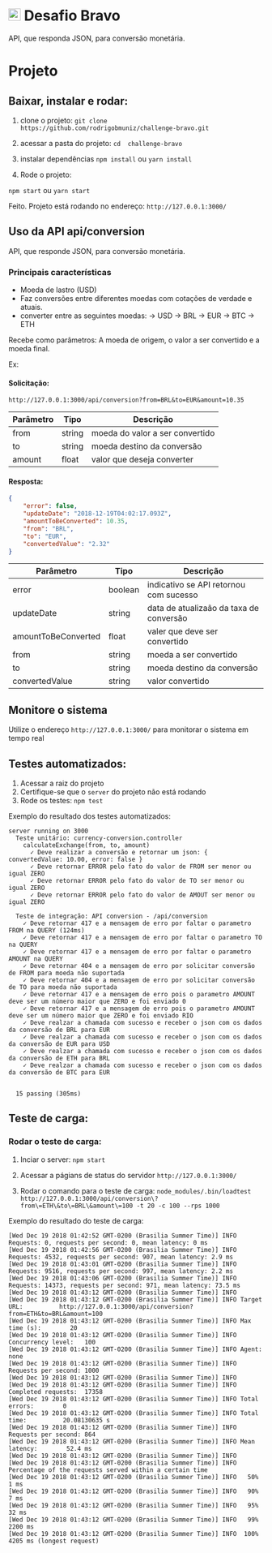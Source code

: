 # <img src="https://avatars1.githubusercontent.com/u/7063040?v=4&s=200.jpg" alt="HU" width="24" /> Desafio Bravo

API, que responda JSON, para conversão monetária. 

# Projeto

## Baixar, instalar e rodar:

1. clone o projeto:
```git clone https://github.com/rodrigobmuniz/challenge-bravo.git```

2. acessar a pasta do projeto:
```cd  challenge-bravo```

3. instalar dependências
```npm install```
ou
```yarn install```

4. Rode o projeto:

``` npm start ```
ou
``` yarn start ```

Feito. Projeto está rodando no endereço:
``` http://127.0.0.1:3000/ ```

## Uso da API api/conversion

API, que responde JSON, para conversão monetária. 

### Principais características
- Moeda de lastro (USD)
- Faz conversões entre diferentes moedas com cotações de verdade e atuais.
- converter entre as seguintes moedas:
-> USD
-> BRL
-> EUR
-> BTC
-> ETH

Recebe como parâmetros: A moeda de origem, o valor a ser convertido e a moeda final.

Ex: 

#### Solicitação:
```
http://127.0.0.1:3000/api/conversion?from=BRL&to=EUR&amount=10.35
```

| Parâmetro | Tipo | Descrição |
|--|--|--|
| from | string | moeda do valor a ser convertido |
| to | string| moeda destino da conversão |
| amount | float | valor que deseja converter |


#### Resposta:
```json
{
    "error": false,
    "updateDate": "2018-12-19T04:02:17.093Z",
    "amountToBeConverted": 10.35,
    "from": "BRL",
    "to": "EUR",
    "convertedValue": "2.32"
}
```

| Parâmetro | Tipo | Descrição |
|--|--|--|
| error | boolean | indicativo se API retornou com sucesso |
| updateDate | string | data de atualizaão da taxa de conversão |
| amountToBeConverted | float | valer que deve ser convertido |
| from | string | moeda a ser convertido |
| to | string| moeda destino da conversão |
| convertedValue | string | valor convertido |


## Monitore o sistema
Utilize o endereço `http://127.0.0.1:3000/` para monitorar o sistema em tempo real

## Testes automatizados:
1. Acessar a raiz do projeto
2. Certifique-se que o `server` do projeto não está rodando 
3. Rode os testes:
`npm test`

Exemplo do resultado dos testes automatizados:

```
server running on 3000
  Teste unitário: currency-conversion.controller
    calculateExchange(from, to, amount)
      ✓ Deve realizar a conversão e retornar um json: { convertedValue: 10.00, error: false }
      ✓ Deve retornar ERROR pelo fato do valor de FROM ser menor ou igual ZERO
      ✓ Deve retornar ERROR pelo fato do valor de TO ser menor ou igual ZERO
      ✓ Deve retornar ERROR pelo fato do valor de AMOUT ser menor ou igual ZERO

  Teste de integração: API conversion - /api/conversion
    ✓ Deve retornar 417 e a mensagem de erro por faltar o parametro FROM na QUERY (124ms)
    ✓ Deve retornar 417 e a mensagem de erro por faltar o parametro TO na QUERY
    ✓ Deve retornar 417 e a mensagem de erro por faltar o parametro AMOUNT na QUERY
    ✓ Deve retornar 404 e a mensagem de erro por solicitar conversão de FROM para moeda não suportada
    ✓ Deve retornar 404 e a mensagem de erro por solicitar conversão de TO para moeda não suportada
    ✓ Deve retornar 417 e a mensagem de erro pois o parametro AMOUNT deve ser um número maior que ZERO e foi enviado 0
    ✓ Deve retornar 417 e a mensagem de erro pois o parametro AMOUNT deve ser um número maior que ZERO e foi enviado RIO
    ✓ Deve realzar a chamada com sucesso e receber o json com os dados da conversão de BRL para EUR
    ✓ Deve realzar a chamada com sucesso e receber o json com os dados da conversão de EUR para USD
    ✓ Deve realzar a chamada com sucesso e receber o json com os dados da conversão de ETH para BRL
    ✓ Deve realzar a chamada com sucesso e receber o json com os dados da conversão de BTC para EUR


  15 passing (305ms)
```

## Teste de carga:

### Rodar o teste de carga:

1. Inciar o server:
`npm start`

2. Acessar a págians de status do servidor
`http://127.0.0.1:3000/`

3. Rodar o comando para o teste de carga:
`node_modules/.bin/loadtest http://127.0.0.1:3000/api/conversion\?from\=ETH\&to\=BRL\&amount\=100 -t 20 -c 100 --rps 1000`


Exemplo do resultado do teste de carga:
```
[Wed Dec 19 2018 01:42:52 GMT-0200 (Brasilia Summer Time)] INFO Requests: 0, requests per second: 0, mean latency: 0 ms
[Wed Dec 19 2018 01:42:56 GMT-0200 (Brasilia Summer Time)] INFO Requests: 4532, requests per second: 907, mean latency: 2.9 ms
[Wed Dec 19 2018 01:43:01 GMT-0200 (Brasilia Summer Time)] INFO Requests: 9516, requests per second: 997, mean latency: 2.2 ms
[Wed Dec 19 2018 01:43:06 GMT-0200 (Brasilia Summer Time)] INFO Requests: 14373, requests per second: 971, mean latency: 73.5 ms
[Wed Dec 19 2018 01:43:12 GMT-0200 (Brasilia Summer Time)] INFO
[Wed Dec 19 2018 01:43:12 GMT-0200 (Brasilia Summer Time)] INFO Target URL:          http://127.0.0.1:3000/api/conversion?from=ETH&to=BRL&amount=100
[Wed Dec 19 2018 01:43:12 GMT-0200 (Brasilia Summer Time)] INFO Max time (s):        20
[Wed Dec 19 2018 01:43:12 GMT-0200 (Brasilia Summer Time)] INFO Concurrency level:   100
[Wed Dec 19 2018 01:43:12 GMT-0200 (Brasilia Summer Time)] INFO Agent:               none
[Wed Dec 19 2018 01:43:12 GMT-0200 (Brasilia Summer Time)] INFO Requests per second: 1000
[Wed Dec 19 2018 01:43:12 GMT-0200 (Brasilia Summer Time)] INFO
[Wed Dec 19 2018 01:43:12 GMT-0200 (Brasilia Summer Time)] INFO Completed requests:  17358
[Wed Dec 19 2018 01:43:12 GMT-0200 (Brasilia Summer Time)] INFO Total errors:        0
[Wed Dec 19 2018 01:43:12 GMT-0200 (Brasilia Summer Time)] INFO Total time:          20.08130635 s
[Wed Dec 19 2018 01:43:12 GMT-0200 (Brasilia Summer Time)] INFO Requests per second: 864
[Wed Dec 19 2018 01:43:12 GMT-0200 (Brasilia Summer Time)] INFO Mean latency:        52.4 ms
[Wed Dec 19 2018 01:43:12 GMT-0200 (Brasilia Summer Time)] INFO
[Wed Dec 19 2018 01:43:12 GMT-0200 (Brasilia Summer Time)] INFO Percentage of the requests served within a certain time
[Wed Dec 19 2018 01:43:12 GMT-0200 (Brasilia Summer Time)] INFO   50%      1 ms
[Wed Dec 19 2018 01:43:12 GMT-0200 (Brasilia Summer Time)] INFO   90%      7 ms
[Wed Dec 19 2018 01:43:12 GMT-0200 (Brasilia Summer Time)] INFO   95%      32 ms
[Wed Dec 19 2018 01:43:12 GMT-0200 (Brasilia Summer Time)] INFO   99%      2200 ms
[Wed Dec 19 2018 01:43:12 GMT-0200 (Brasilia Summer Time)] INFO  100%      4205 ms (longest request)
```